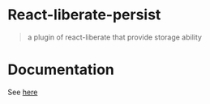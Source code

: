 # React-liberate-persist

> a plugin of react-liberate that provide storage ability

# Documentation

See [here](https://savage181855.github.io/savage-libs/react-liberate-persist/modules)
